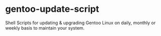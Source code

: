 # gentoo-update-script
Shell Scripts for updating &amp; upgrading Gentoo Linux on daily, monthly or weekly basis to maintain your system.
